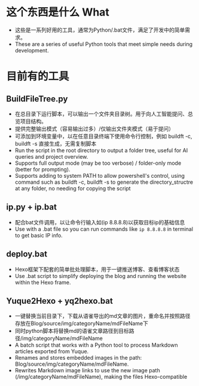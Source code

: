 # 这个东西是什么 What  
- 这些是一系列好用的工具，通常为Python/.bat文件，满足了开发中的简单需求。  
- These are a series of useful Python tools that meet simple needs during development.

# 目前有的工具  
## BuildFileTree.py
- 在总目录下运行脚本，可以输出一个文件夹目录树。用于向人工智能提问、总览项目结构。  
- 提供完整输出模式（容易输出过多）/仅输出文件夹模式（易于提问）
- 可添加到环境变量中，以在任意目录终端下使用命令行控制，例如 buildft -c, buildft -s 直接生成，无需复制脚本
- Run the script in the root directory to output a folder tree, useful for AI queries and project overview.  
- Supports full output mode (may be too verbose) / folder-only mode (better for prompting).
- Supports adding to system PATH to allow powershell's control, using command such as buildft -c, buildft -s to generate the directory_structre at any folder, no needing for copying the script

## ip.py + ip.bat  
- 配合bat文件调用，以让命令行输入如(ip 8.8.8.8)以获取目标ip的基础信息  
- Use with a .bat file so you can run commands like `ip 8.8.8.8` in terminal to get basic IP info.

## deploy.bat
- Hexo框架下配套的简单批处理脚本，用于一键推送博客、查看博客状态
- Use .bat script to simplify deploying the blog and running the website within the Hexo frame.

## Yuque2Hexo + yq2hexo.bat
- 一键替换当前目录下，下载从语雀导出的md文章的图片，重命名并按照路径存放在Blog/source/img/categoryName/mdFileName下
- 同时python脚本将替换md的语雀文章路径到目标路径/img/categoryName/mdFileName
- A batch script that works with a Python tool to process Markdown articles exported from Yuque.
- Renames and stores embedded images in the path: Blog/source/img/categoryName/mdFileName.
- Rewrites Markdown image links to use the new image path (/img/categoryName/mdFileName), making the files Hexo-compatible